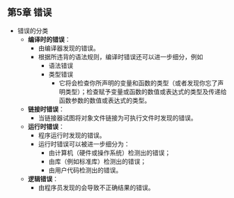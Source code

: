 ## 第5章 错误
- 错误的分类
	- **编译时的错误**：
		- 由编译器发现的错误。
		- 根据所违背的语法规则，编译时错误还可以进一步细分，例如
			- 语法错误
			- 类型错误
				- 它将会检查你所声明的变量和函数的类型（或者发现你忘了声明类型）；检查赋予变量或函数的数值或表达式的类型及传递给函数参数的数值或表达式的类型。
	- **链接时错误**：
		- 当链接器试图将对象文件链接为可执行文件时发现的错误。
	- **运行时错误**：
		- 程序运行时发现的错误。
		- 运行时错误可以被进一步细分为：
			- 由计算机（硬件或操作系统）检测出的错误；
			- 由库（例如标准库）检测出的错误；
			- 由用户代码检测出的错误。
	- **逻辑错误**：
		- 由程序员发现的会导致不正确结果的错误。